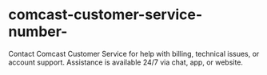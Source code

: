 # comcast-customer-service-number-
Contact Comcast Customer Service for help with billing, technical issues, or account support. Assistance is available 24/7 via chat, app, or website.
